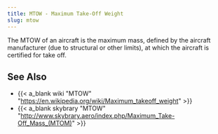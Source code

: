```yaml
---
title: MTOW - Maximum Take-Off Weight
slug: mtow
---
```


The MTOW of an aircraft is the maximum mass, defined by the aircraft
manufacturer (due to structural or other limits), at which
the aircraft is certified for take off.


## See Also

* {{< a_blank wiki "MTOW" "https://en.wikipedia.org/wiki/Maximum_takeoff_weight" >}}
* {{< a_blank skybrary "MTOW" "http://www.skybrary.aero/index.php/Maximum_Take-Off_Mass_(MTOM)" >}}
